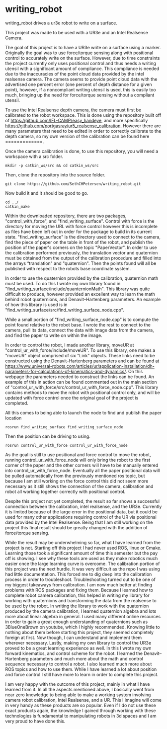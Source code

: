 # writing_robot
writing_robot drives a ur3e robot to write on a surface.

This project was made to be used with a UR3e and an Intel Realsense Camera. 

The goal of this project is to have a UR3e write on a surface using a marker. Originally the goal was to use force/torque sensing along with positional control to accurately write on the surface. However, due to time constraints the project currently only uses positional control and thus needs a writing utensil with a significant amount of compliance. This compliance is needed due to the inaccuracies of the point cloud data provided by the intel realsense camera. The camera seems to provide point cloud data with the advertised one percent error (one percent of depth distance for a given point), however, if a noncompliant writing utensil is used, this is easily too much, bringing up the need for force/torque sensing without a compliant utensil.  

To use the Intel Realsense depth camera, the camera must first be calibrated to the robot workspace. This is done using the repository built off of https://github.com/IFL-CAMP/easy_handeye, and more specifically https://github.com/portgasray/ur5_realsense_calibration. However there are many parameters that need to be edited in order to correctly calibrate to the depth camera, so my own version of the calibration can be found here =============.


Once the camera calibration is done, to use this repository, you will need a workspace with a src folder.
```
mkdir -p catkin_ws/src && cd catkin_ws/src
```

Then, clone the repository into the source folder.
```
git clone https://github.com/SethCHPetersen/writing_robot.git
```
Now build it and it should be good to go.
```
cd ../
catkin_make
```

Within the downloaded repository, there are two packages, "control_with_force", and "find_writing_surface". Control with force is the directory for moving the URL with force control however this is incomplete as files have been left out in order for the package to build in its current state. "find_writing_surface" is the directory used to connect to the camera, find the piece of paper on the table in front of the robot, and publish the position of the paper's corners on the topic "PaperVector". In order to use the calibration performed previously, the translation vector and quaternion must be obtained from the output of the calibration procedure and filled into the arrays “translation" and "quaternion". Then the points found will all be published with respect to the robots base coordinate system. 

In order to use the quaternion provided by the calibration, quaternion math must be used. To do this I wrote my own library found in "find_writing_surface/include/quanternionMath". This library was quite difficult to produce, however provided an excellent way to learn the math behind robot quaternions, and Denavit–Hartenberg parameters. An example of how this library is used is in "find_writing_surface/src/find_writing_surface_node.cpp".

While a small portion of "find_writing_surface_node.cpp" is to compute the point found relative to the robot base. I wrote the rest to connect to the camera, pull its data, connect the data with image data from the camera, and find the paper to write on within the image. 

In order to control the robot, I made another library, moveUR at "control_ur_with_force/include/moveUR". To use this library, one makes a "moveUR" object comprised of six "Link" objects. These links need to be constructed using the Denavit–Hartenberg parameters and can be found at https://www.universal-robots.com/articles/ur/application-installation/dh-parameters-for-calculations-of-kinematics-and-dynamics/. On this webpage the parameters needed to construct the links can be found. An example of this in action can be found commented out in the main section of "control_ur_with_force/src/control_ur_with_force_node.cpp". This library contains methods to move the robot with positional control only, and will be updated with force control once the original goal of the project is completed. 


All this comes to being able to launch the node to find and publish the paper location
```
rosrun find_writing_surface find_writing_surface_node 
```
Then the position can be driving to using.
```
rosrun control_ur_with_force control_ur_with_force_node
```

As the goal is still to use positional and force control to move the robot, running control_ur_with_force_node will only bring the robot to the first corner of the paper and the other corners will have to be manually entered into control_ur_with_force_node. Eventually all the paper positional data will be pulled automatically from the previously mentioned ros topic, but because I am still working on the force control this did not seem more necessary as it still shows the connection of the camera, calibration and robot all working together correctly with positional control. 

Despite this project not yet completed, the result so far shows a successful connection between the calibration, intel realsense, and the UR3e. Currently it is limited because of the large error in the positional data, but it could be used for many other applications requiring control of the UR via positional data provided by the Intel Realsense. Being that I am still working on the project this final result should be greatly changed with the addition of force/torque sensing. 


While the result may be underwhelming so far, what I have learned from the project is not. Starting off this project I had never used ROS, linux or Cmake. Learning those took a significant amount of time this semester but the pay off is showing. I see why these tools are used as they make robotics much easier once the large learning curve is overcome. The calibration portion of this project was the next hurdle. It was very difficult as the repo I was using had little documentation. This forced me to dig deep into the calibration process in order to troubleshoot. Troubleshooting turned out to be one of my biggest takeaways from calibration. I am now much better at finding problems with ROS packages and fixing them. Because I learned how to complete robot camera calibration, this helped in writing my library for working with quaternions and transforming the data from the realsense to be used by the robot. In writing the library to work with the quaternion produced by the camera calibration, I learned quaternion algebra and lots more about linear algebra in general. I used many different online resources in order to gain a great enough understanding of quaternions such as 3BlueOneBrown on youtube, which I highly recommended. Knowing little to nothing about them before starting this project, they seemed completely foreign at first. Now though, I can understand and implement them wherever necessary. Lastly, making my own library to control the UR3e proved to be a great learning experience as well. In this I wrote my own forward kinematics, and control scheme for the robot. I learned the Denavit–Hartenberg parameters and much more about the math and control sequence necessary to control a robot. I also learned much more about ROS topics and how to use them. While I have learned a lot about position and force control I still have more to learn in order to complete this project.

I am very happy with the outcome of this project, mainly in what I have learned from it. In all the aspects mentioned above, I basically went from near zero knowledge to being able to make a working system involving camera robot calibration,  Intel Realsense, and a UR. This I imagine will come in very handy as these products are so popular. Even if I do not use these exact products again, the knowledge I gained through working with these technologies is fundamental to manipulating robots in 3d spaces and I am very proud to have done this.







